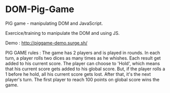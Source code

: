 # DOM-Pig-Game
PIG game - manipulating DOM and JavaScript.

Exercice/training to manipulate the DOM and using JS.

Demo : http://piggame-demo.surge.sh/

PIG GAME rules : 
The game has 2 players and is played in rounds. In each turn, a player rolls two dices as many times as he whishes. Each result get added to his current score. The player can choose to 'Hold', which means that his current score gets added to his global score. But, if the player rolls a 1 before he hold, all his current score gets lost. 
After that, it's the next player's turn. The first player to reach 100 points on global score wins the game.
